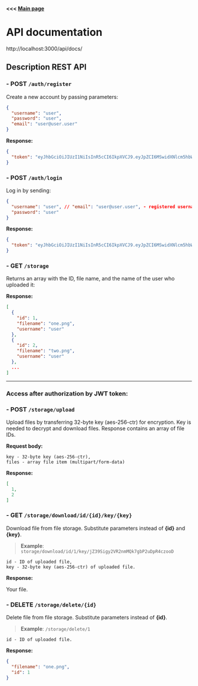 **<<< [Main page](https://github.com/Elaboro/Files-Storage-Backend#files-storage-backend)**

# API documentation 
http://localhost:3000/api/docs/

## Description REST API


### - **POST** `/auth/register`

Create a new account by passing parameters:

```json
{
  "username": "user",
  "password": "user",
  "email": "user@user.user"
}
```
**Response:**
```json
{
  "token": "eyJhbGciOiJIUzI1NiIsInR5cCI6IkpXVCJ9.eyJpZCI6MSwidXNlcm5hbWUiOiJ1c2VyIiwiZW1haWwiOiJ1c2VyQHVzZXIudXNlciIsImlhdCI6MTY2NjE1MzI5MCwiZXhwIjoxNjY2MTYwNDkwfQ.T6QncayeGVl-LhmwASRjgy1Bv8gVmDmH3rDhhnFgCR4"
}
```

### - **POST** `/auth/login`

Log in by sending:

```json
{
  "username": "user", // "email": "user@user.user", - registered username or email
  "password": "user"
}
```
**Response:**
```json
{
  "token": "eyJhbGciOiJIUzI1NiIsInR5cCI6IkpXVCJ9.eyJpZCI6MSwidXNlcm5hbWUiOiJ1c2VyIiwiZW1haWwiOiJ1c2VyQHVzZXIudXNlciIsImlhdCI6MTY2NjE1MzI5MCwiZXhwIjoxNjY2MTYwNDkwfQ.T6QncayeGVl-LhmwASRjgy1Bv8gVmDmH3rDhhnFgCR4"
}
```

### - **GET** `/storage`

Returns an array with the ID, file name, and the name of the user who uploaded it:

**Response:**
```json
[
  {
    "id": 1,
    "filename": "one.png",
    "username": "user"
  },
  {
    "id": 2,
    "filename": "two.png",
    "username": "user"
  },
  ...
]
```

___

### Access after authorization by JWT token:

### - **POST** `/storage/upload`

Upload files by transferring 32-byte key (aes-256-ctr) for encryption. Key is needed to decrypt and download files. Response contains an array of file IDs.

**Request body:**
```text
key - 32-byte key (aes-256-ctr),
files - array file item (multipart/form-data)
```
**Response:**
```json
[
  1,
  2
]
```

### - **GET** `/storage/download/id/{id}/key/{key}`

Download file from file storage. Substitute parameters instead of **{id}** and **{key}**.
> **Example**: `storage/download/id/1/key/jZ39Sigy2VR2nmMQk7gbP2uDpR4czooD`

```text
id - ID of uploaded file,
key - 32-byte key (aes-256-ctr) of uploaded file.
```
**Response:**

Your file.

### - **DELETE** `/storage/delete/{id}`

Delete file from file storage. Substitute parameters instead of **{id}**.
> **Example**: `/storage/delete/1`

```text
id - ID of uploaded file.
```
**Response:**
```json
{
  "filename": "one.png",
  "id": 1
}
```
